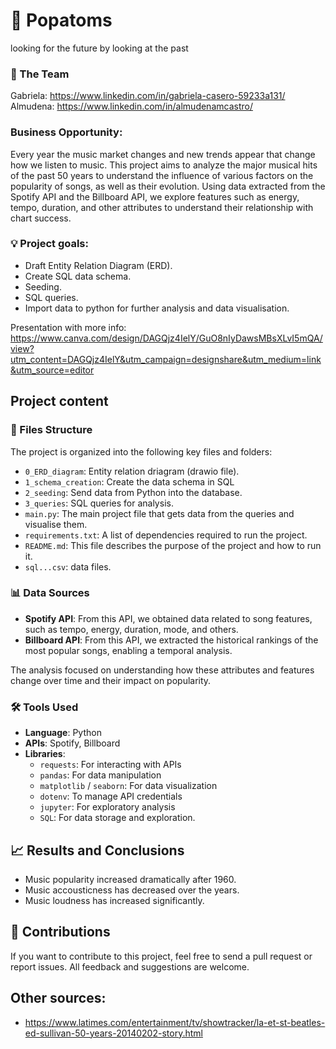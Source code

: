 # 🎵 Popatoms
looking for the future by looking at the past

### 👥 The Team
Gabriela: https://www.linkedin.com/in/gabriela-casero-59233a131/
Almudena: https://www.linkedin.com/in/almudenamcastro/

### Business Opportunity: 
Every year the music market changes and new trends appear that change how we listen to music. 
This project aims to analyze the major musical hits of the past 50 years to understand the influence of various factors on the popularity of songs, as well as their evolution. Using data extracted from the Spotify API and the Billboard API, we explore features such as energy, tempo, duration, and other attributes to understand their relationship with chart success.

### 💡 Project goals: 
- Draft Entity Relation Diagram (ERD).
- Create SQL data schema.
- Seeding. 
- SQL queries. 
- Import data to python for further analysis and data visualisation. 

Presentation with more info: https://www.canva.com/design/DAGQjz4IelY/GuO8nIyDawsMBsXLvI5mQA/view?utm_content=DAGQjz4IelY&utm_campaign=designshare&utm_medium=link&utm_source=editor

## Project content
### 📁 Files Structure
The project is organized into the following key files and folders:

- `0_ERD_diagram`: Entity relation driagram (drawio file).  
- `1_schema_creation`: Create the data schema in SQL
- `2_seeding`: Send data from Python into the database.
- `3_queries`: SQL queries for analysis.
- `main.py`: The main project file that gets data from the queries and visualise them. 
- `requirements.txt`: A list of dependencies required to run the project.
- `README.md`: This file describes the purpose of the project and how to run it.
- `sql...csv`: data files. 

### 📊 Data Sources

- **Spotify API**: From this API, we obtained data related to song features, such as tempo, energy, duration, mode, and others.
- **Billboard API**: From this API, we extracted the historical rankings of the most popular songs, enabling a temporal analysis.
  
The analysis focused on understanding how these attributes and features change over time and their impact on popularity.

### 🛠️ Tools Used

- **Language**: Python
- **APIs**: Spotify, Billboard
- **Libraries**:
  - `requests`: For interacting with APIs
  - `pandas`: For data manipulation
  - `matplotlib` / `seaborn`: For data visualization
  - `dotenv`: To manage API credentials
  - `jupyter`: For exploratory analysis
  - `SQL`: For data storage and exploration. 


## 📈 Results and Conclusions

- Music popularity increased dramatically after 1960. 
- Music accousticness has decreased over the years. 
- Music loudness has increased significantly. 


## 📝 Contributions

If you want to contribute to this project, feel free to send a pull request or report issues. All feedback and suggestions are welcome.

## Other sources: 
- https://www.latimes.com/entertainment/tv/showtracker/la-et-st-beatles-ed-sullivan-50-years-20140202-story.html

